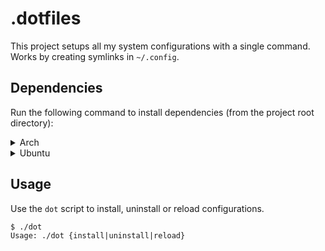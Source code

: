 # .dotfiles
This project setups all my system configurations with a single command. Works by creating symlinks in `~/.config`. 

## Dependencies
Run the following command to install dependencies (from the project root directory):

<details><summary>Arch</summary>
    
    sudo pacman -S - < dependencies.txt
</details>

<details><summary>Ubuntu</summary>
    
    sudo apt install $(cat dependencies.txt)
</details>

## Usage
Use the `dot` script to install, uninstall or reload configurations.
```
$ ./dot
Usage: ./dot {install|uninstall|reload}
```
